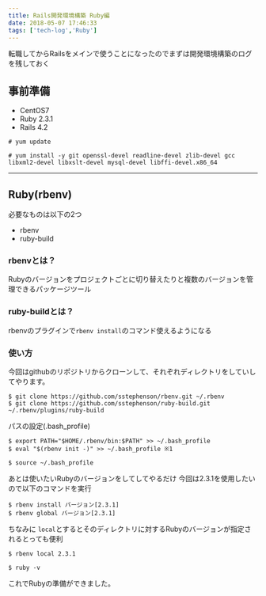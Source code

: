 ```yaml
---
title: Rails開発環境構築 Ruby編
date: 2018-05-07 17:46:33
tags: ['tech-log','Ruby']
---
```


転職してからRailsをメインで使うことになったのでまずは開発環境構築のログを残しておく


## 事前準備

- CentOS7
- Ruby 2.3.1
- Rails 4.2

~~~
# yum update
~~~

~~~
# yum install -y git openssl-devel readline-devel zlib-devel gcc libxml2-devel libxslt-devel mysql-devel libffi-devel.x86_64
~~~

---
## Ruby(rbenv)

必要なものは以下の2つ
- rbenv 
- ruby-build


### rbenvとは？
Rubyのバージョンをプロジェクトごとに切り替えたりと複数のバージョンを管理できるパッケージツール

### ruby-buildとは？
rbenvのプラグインで`rbenv install`のコマンド使えるようになる


### 使い方
今回はgithubのリポジトリからクローンして、それぞれディレクトリをしていしてやります。

~~~
$ git clone https://github.com/sstephenson/rbenv.git ~/.rbenv
$ git clone https://github.com/sstephenson/ruby-build.git ~/.rbenv/plugins/ruby-build
~~~

 パスの設定(.bash_profile) 

~~~
$ export PATH="$HOME/.rbenv/bin:$PATH" >> ~/.bash_profile
$ eval "$(rbenv init -)" >> ~/.bash_profile ※1
~~~

~~~
$ source ~/.bash_profile
~~~

あとは使いたいRubyのバージョンをしてしてやるだけ
今回は2.3.1を使用したいので以下のコマンドを実行

~~~
$ rbenv install バージョン[2.3.1]
$ rbenv global バージョン[2.3.1]
~~~

ちなみに `local`とするとそのディレクトリに対するRubyのバージョンが指定されるとっても便利

~~~
$ rbenv local 2.3.1
~~~

~~~
$ ruby -v

~~~

これでRubyの準備ができました。


